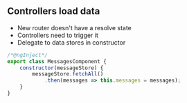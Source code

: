 ##  Controllers load data
- New router doesn't have a resolve state
- Controllers need to trigger it
- Delegate to data stores in constructor

```javascript
/*@ngInject*/
export class MessagesComponent {
    constructor(messageStore) {
        messageStore.fetchAll()
            .then(messages => this.messages = messages);
    }
}
```
